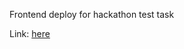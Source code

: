 Frontend deploy for hackathon test task

Link: [here](https://auction-hackathon-int20h.netlify.app/)
